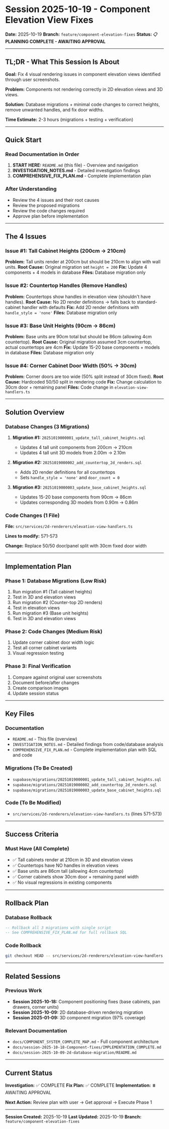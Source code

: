 # Session 2025-10-19 - Component Elevation View Fixes

**Date:** 2025-10-19
**Branch:** `feature/component-elevation-fixes`
**Status:** 📋 **PLANNING COMPLETE - AWAITING APPROVAL**

---

## TL;DR - What This Session Is About

**Goal:** Fix 4 visual rendering issues in component elevation views identified through user screenshots.

**Problem:** Components not rendering correctly in 2D elevation views and 3D views.

**Solution:** Database migrations + minimal code changes to correct heights, remove unwanted handles, and fix door widths.

**Time Estimate:** 2-3 hours (migrations + testing + verification)

---

## Quick Start

### Read Documentation in Order

1. **START HERE:** `README.md` (this file) - Overview and navigation
2. **INVESTIGATION_NOTES.md** - Detailed investigation findings
3. **COMPREHENSIVE_FIX_PLAN.md** - Complete implementation plan

### After Understanding

- Review the 4 issues and their root causes
- Review the proposed migrations
- Review the code changes required
- Approve plan before implementation

---

## The 4 Issues

### Issue #1: Tall Cabinet Heights (200cm → 210cm)
**Problem:** Tall units render at 200cm but should be 210cm to align with wall units.
**Root Cause:** Original migration set `height = 200`
**Fix:** Update 4 components + 4 models in database
**Files:** Database migration only

### Issue #2: Countertop Handles (Remove Handles)
**Problem:** Countertops show handles in elevation view (shouldn't have handles).
**Root Cause:** No 2D render definitions → falls back to standard-cabinet handler with defaults
**Fix:** Add 2D render definitions with `handle_style = 'none'`
**Files:** Database migration only

### Issue #3: Base Unit Heights (90cm → 86cm)
**Problem:** Base units are 90cm total but should be 86cm (allowing 4cm countertop).
**Root Cause:** Original migration assumed 3cm countertop, actual countertops are 4cm
**Fix:** Update 15-20 base components + models in database
**Files:** Database migration only

### Issue #4: Corner Cabinet Door Width (50% → 30cm)
**Problem:** Corner doors are too wide (50% split instead of 30cm fixed).
**Root Cause:** Hardcoded 50/50 split in rendering code
**Fix:** Change calculation to 30cm door + remaining panel
**Files:** Code change in `elevation-view-handlers.ts`

---

## Solution Overview

### Database Changes (3 Migrations)

1. **Migration #1:** `20251019000001_update_tall_cabinet_heights.sql`
   - Updates 4 tall unit components from 200cm → 210cm
   - Updates 4 tall unit 3D models from 2.00m → 2.10m

2. **Migration #2:** `20251019000002_add_countertop_2d_renders.sql`
   - Adds 2D render definitions for all countertops
   - Sets `handle_style = 'none'` and `door_count = 0`

3. **Migration #3:** `20251019000003_update_base_cabinet_heights.sql`
   - Updates 15-20 base components from 90cm → 86cm
   - Updates corresponding 3D models from 0.90m → 0.86m

### Code Changes (1 File)

**File:** `src/services/2d-renderers/elevation-view-handlers.ts`

**Lines to modify:** 571-573

**Change:** Replace 50/50 door/panel split with 30cm fixed door width

---

## Implementation Plan

### Phase 1: Database Migrations (Low Risk)
1. Run migration #1 (Tall cabinet heights)
2. Test in 3D and elevation views
3. Run migration #2 (Counter-top 2D renders)
4. Test in elevation views
5. Run migration #3 (Base unit heights)
6. Test in 3D and elevation views

### Phase 2: Code Changes (Medium Risk)
1. Update corner cabinet door width logic
2. Test all corner cabinet variants
3. Visual regression testing

### Phase 3: Final Verification
1. Compare against original user screenshots
2. Document before/after changes
3. Create comparison images
4. Update session status

---

## Key Files

### Documentation
- `README.md` - This file (overview)
- `INVESTIGATION_NOTES.md` - Detailed findings from code/database analysis
- `COMPREHENSIVE_FIX_PLAN.md` - Complete implementation plan with SQL and code

### Migrations (To Be Created)
- `supabase/migrations/20251019000001_update_tall_cabinet_heights.sql`
- `supabase/migrations/20251019000002_add_countertop_2d_renders.sql`
- `supabase/migrations/20251019000003_update_base_cabinet_heights.sql`

### Code (To Be Modified)
- `src/services/2d-renderers/elevation-view-handlers.ts` (lines 571-573)

---

## Success Criteria

### Must Have (All Complete)
- ✅ Tall cabinets render at 210cm in 3D and elevation views
- ✅ Countertops have NO handles in elevation views
- ✅ Base units are 86cm tall (allowing 4cm countertop)
- ✅ Corner cabinets show 30cm door + remaining panel width
- ✅ No visual regressions in existing components

---

## Rollback Plan

### Database Rollback
```sql
-- Rollback all 3 migrations with single script
-- See COMPREHENSIVE_FIX_PLAN.md for full rollback SQL
```

### Code Rollback
```bash
git checkout HEAD -- src/services/2d-renderers/elevation-view-handlers.ts
```

---

## Related Sessions

### Previous Work
- **Session 2025-10-18:** Component positioning fixes (base cabinets, pan drawers, corner units)
- **Session 2025-10-09:** 2D database-driven rendering migration
- **Session 2025-01-09:** 3D component migration (97% coverage)

### Relevant Documentation
- `docs/COMPONENT_SYSTEM_COMPLETE_MAP.md` - Full component architecture
- `docs/session-2025-10-18-Component-fixes/IMPLEMENTATION_COMPLETE.md`
- `docs/session-2025-10-09-2d-database-migration/README.md`

---

## Current Status

**Investigation:** ✅ COMPLETE
**Fix Plan:** ✅ COMPLETE
**Implementation:** ⏸️ AWAITING APPROVAL

**Next Action:** Review plan with user → Get approval → Execute Phase 1

---

**Session Created:** 2025-10-19
**Last Updated:** 2025-10-19
**Branch:** `feature/component-elevation-fixes`

